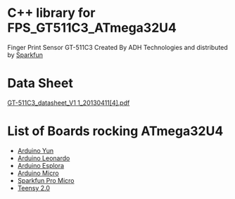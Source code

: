 # C++ library for FPS_GT511C3_ATmega32U4

Finger Print Sensor GT-511C3
Created By ADH Technologies and distributed by [Sparkfun](https://www.sparkfun.com/)

Data Sheet
==========
[GT-511C3_datasheet_V1 1_20130411[4].pdf](https://static.sparkfun.com/datasheets/Sensors/Biometric/GT-511C3_datasheet_V1%201_20130411[4].pdf)


List of Boards rocking ATmega32U4
=================================
- [Arduino Yun](https://store.arduino.cc/usa/arduino-yun)
- [Arduino Leonardo](https://store.arduino.cc/usa/leonardo)
- [Arduino Esplora](https://store.arduino.cc/usa/arduino-esplora)
- [Arduino Micro](https://store.arduino.cc/usa/arduino-micro)
- [Sparkfun Pro Micro](https://www.sparkfun.com/products/12640)
- [Teensy 2.0](https://www.pjrc.com/teensy/)
